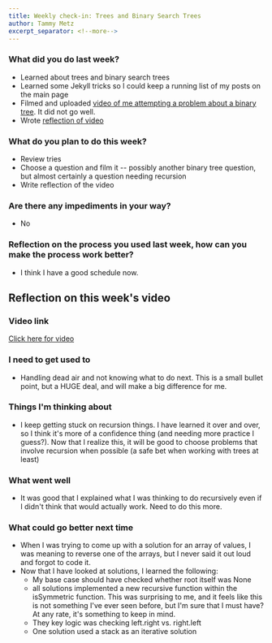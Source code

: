 ```yaml
---
title: Weekly check-in: Trees and Binary Search Trees
author: Tammy Metz
excerpt_separator: <!--more-->
---
```


### What did you do last week?
- Learned about trees and binary search trees
- Learned some Jekyll tricks so I could keep a running list of my posts on the main page
- Filmed and uploaded [video of me attempting a problem about a binary tree](https://www.youtube.com/watch?v=xFqrQWX9bAw).  It did not go well.
- Wrote [reflection of video](#reflection-on-this-weeks-video)
<!--more-->

### What do you plan to do this week?
- Review tries
- Choose a question and film it -- possibly another binary tree question, but almost certainly a question needing recursion
- Write reflection of the video

### Are there any impediments in your way?
- No

### Reflection on the process you used last week, how can you make the process work better?
- I think I have a good schedule now.  


## Reflection on this week's video

### Video link
[Click here for video](https://www.youtube.com/watch?v=xFqrQWX9bAw)

### I need to get used to
- Handling dead air and not knowing what to do next.  This is a small bullet point, but a HUGE deal, and will make a big difference for me.

### Things I'm thinking about
- I keep getting stuck on recursion things.  I have learned it over and over, so I think it's more of a confidence thing (and needing more practice I guess?).  Now that I realize this, it will be good to choose problems that involve recursion when possible (a safe bet when working with trees at least)

### What went well
- It was good that I explained what I was thinking to do recursively even if I didn't think that would actually work.  Need to do this more.

### What could go better next time
- When I was trying to come up with a solution for an array of values, I was meaning to reverse one of the arrays, but I never said it out loud and forgot to code it.  
- Now that I have looked at solutions, I learned the following:
  - My base case should have checked whether root itself was None
  - all solutions implemented a new recursive function within the isSymmetric function.  This was surprising to me, and it feels like this is not something I've ever seen before, but I'm sure that I must have?  At any rate, it's something to keep in mind.
  - They key logic was checking left.right vs. right.left
  - One solution used a stack as an iterative solution 
